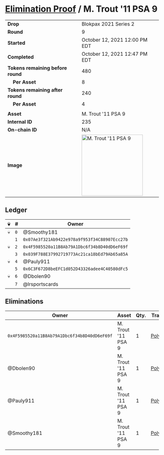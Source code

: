 # [Elimination Proof](./readme.md) / M. Trout &#039;11 PSA 9

|||
|---|---|
| **Drop** | Blokpax 2021 Series 2 |
| **Round** | 9 |
| **Started** | October 12, 2021 12:00 PM EDT |
| **Completed** | October 12, 2021 12:47 PM EDT |
| **Tokens remaining before round** | 480 |
| **&nbsp;&nbsp;&nbsp;&nbsp;Per Asset** | 8 |
| **Tokens remaining after round** | 240 |
| **&nbsp;&nbsp;&nbsp;&nbsp;Per Asset** | 4 |
| | |
| **Asset** | M. Trout &#039;11 PSA 9 |
| **Internal ID** | 235 |
| **On-chain ID** | N/A |
| **Image** | <img src="https://tcdn.blokpax.com/9484ebfa-6322-4921-aa76-821d5592adcd/8f5dc502fea21975b351ada56a7c7521669d5e567c9c63f06db7f4202aa02b62.jpg" height="200" alt="M. Trout &#039;11 PSA 9" /> |

## Ledger

| 💀 | # | Owner |
| --- | --- | --- |
| 💀 | `0` | @Smoothy181 |
|  | `1` | `0x07Ae3f321Ab9422e978a9f953f34C88907Ecc27b` |
| 💀 | `2` | `0x4F5985520a11B8Ab79A1Dbc6f34b8D40dD6eF69f` |
|  | `3` | `0x039F788E37992719773Ac21ca18bEd79Ab65a85A` |
| 💀 | `4` | @Pauly911 |
|  | `5` | `0x6C3F672D8beEFC1d052D43326adee4C40580dFc5` |
| 💀 | `6` | @Dbolen90 |
|  | `7` | @lrsportscards |


## Eliminations

| Owner | Asset | Qty. | Transaction |
| --- | --- | --- | --- |
| `0x4F5985520a11B8Ab79A1Dbc6f34b8D40dD6eF69f` | M. Trout '11 PSA 9 | 1 | [Polygonscan](https://polygonscan.com/tx/0x18c975cf7be937acb7710889ca5ef6c3489670ca7c072ac21088dc21fae08c38) |
| @Dbolen90 | M. Trout '11 PSA 9 | 1 | [Polygonscan](https://polygonscan.com/tx/0x5502095880b2b936a39a3b41bfddcb34722b58e43fb27c30d30d675c9b24114b) |
| @Pauly911 | M. Trout '11 PSA 9 | 1 | [Polygonscan](https://polygonscan.com/tx/0x23b78509ba328f714c8d7fe692f26794116172c30e7283c7f12a398f99e514df) |
| @Smoothy181 | M. Trout '11 PSA 9 | 1 | [Polygonscan](https://polygonscan.com/tx/0x84cae547220686fad1b8c601a02d8b0b1c670351a403dc23ce041d5e6deeac5a) |
